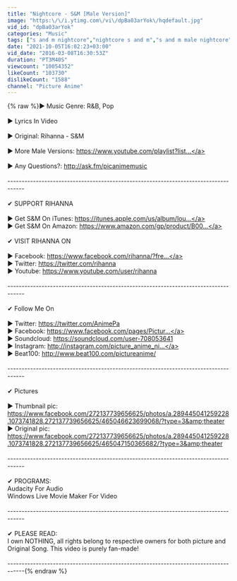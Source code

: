```yaml
---
title: "Nightcore - S&M [Male Version]"
image: "https:\/\/i.ytimg.com\/vi\/dpBa03arYok\/hqdefault.jpg"
vid_id: "dpBa03arYok"
categories: "Music"
tags: ["s and m nightcore","nightcore s and m","s and m male nightcore"]
date: "2021-10-05T16:02:23+03:00"
vid_date: "2016-03-08T16:30:53Z"
duration: "PT3M40S"
viewcount: "10054352"
likeCount: "103730"
dislikeCount: "1588"
channel: "Picture Anime"
---
```

{% raw %}► Music Genre: R&amp;B, Pop<br /><br />► Lyrics In Video<br /><br />► Original: Rihanna - S&amp;M<br /><br />► More Male Versions: <a rel="nofollow" target="blank" href="https://www.youtube.com/playlist?list...">https://www.youtube.com/playlist?list...</a><br /><br />► Any Questions?: <a rel="nofollow" target="blank" href="http://ask.fm/picanimemusic">http://ask.fm/picanimemusic</a><br /><br />------------------------------------------------------------------------------------<br /><br />✔ SUPPORT RIHANNA<br /><br />► Get S&amp;M On iTunes: <a rel="nofollow" target="blank" href="https://itunes.apple.com/us/album/lou...">https://itunes.apple.com/us/album/lou...</a><br />► Get S&amp;M On Amazon: <a rel="nofollow" target="blank" href="https://www.amazon.com/gp/product/B00...">https://www.amazon.com/gp/product/B00...</a><br /><br />✔ VISIT RIHANNA ON<br /><br />► Facebook: <a rel="nofollow" target="blank" href="https://www.facebook.com/rihanna/?fre...">https://www.facebook.com/rihanna/?fre...</a><br />► Twitter: <a rel="nofollow" target="blank" href="https://twitter.com/rihanna">https://twitter.com/rihanna</a><br />► Youtube: <a rel="nofollow" target="blank" href="https://www.youtube.com/user/rihanna">https://www.youtube.com/user/rihanna</a><br /><br />------------------------------------------------------------------------------------<br /><br />✔ Follow Me On<br /><br />► Twitter: <a rel="nofollow" target="blank" href="https://twitter.com/AnimePa">https://twitter.com/AnimePa</a><br />► Facebook: <a rel="nofollow" target="blank" href="https://www.facebook.com/pages/Pictur...">https://www.facebook.com/pages/Pictur...</a><br />► Soundcloud: <a rel="nofollow" target="blank" href="https://soundcloud.com/user-708053641">https://soundcloud.com/user-708053641</a><br />► Instagram: <a rel="nofollow" target="blank" href="http://instagram.com/picture_anime_ni...">http://instagram.com/picture_anime_ni...</a><br />► Beat100: <a rel="nofollow" target="blank" href="http://www.beat100.com/pictureanime/">http://www.beat100.com/pictureanime/</a><br /><br />------------------------------------------------------------------------------------<br /><br />✔ Pictures<br /><br />► Thumbnail pic: <a rel="nofollow" target="blank" href="https://www.facebook.com/272137739656625/photos/a.289445041259228.1073741828.272137739656625/465046623699068/?type=3&amp;theater">https://www.facebook.com/272137739656625/photos/a.289445041259228.1073741828.272137739656625/465046623699068/?type=3&amp;theater</a><br />► Original pic: <a rel="nofollow" target="blank" href="https://www.facebook.com/272137739656625/photos/a.289445041259228.1073741828.272137739656625/465047150365682/?type=3&amp;theater">https://www.facebook.com/272137739656625/photos/a.289445041259228.1073741828.272137739656625/465047150365682/?type=3&amp;theater</a><br /><br />------------------------------------------------------------------------------------<br /><br />✔ PROGRAMS:<br />Audacity For Audio<br />Windows Live Movie Maker For Video<br /><br />------------------------------------------------------------------------------------<br /><br />✔ PLEASE READ:<br />I own NOTHING, all rights belong to respective owners for both picture and Original Song. This video is purely fan-made!<br /><br />------------------------------------------------------------------------------------{% endraw %}
